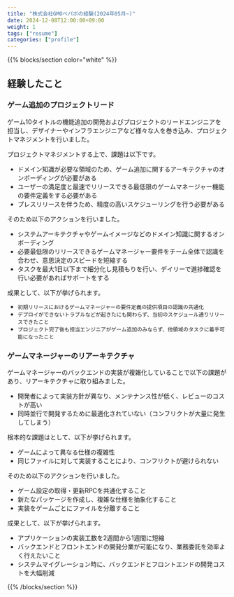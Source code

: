 ```yaml
---
title: "株式会社GMOペパボの経験(2024年05月~)"
date: 2024-12-08T12:00:00+09:00
weight: 1
tags: ["resume"]
categories: ["profile"]
---
```


{{% blocks/section color="white" %}}

## 経験したこと

### ゲーム追加のプロジェクトリード

ゲーム10タイトルの機能追加の開発およびプロジェクトのリードエンジニアを担当し、デザイナーやインフラエンジニアなど様々な人を巻き込み、プロジェクトマネジメントを行いました。

プロジェクトマネジメントする上で、課題は以下です。

- ドメイン知識が必要な領域のため、ゲーム追加に関するアーキテクチャのオンボーディングが必要がある
- ユーザーの満足度と最速でリリースできる最低限のゲームマネージャー機能の要件定義をする必要がある
- プレスリリースを伴うため、精度の高いスケジューリングを行う必要がある

そのため以下のアクションを行いました。

- システムアーキテクチャやゲームイメージなどのドメイン知識に関するオンボーディング
- 必要最低限のリリースできるゲームマネージャー要件をチーム全体で認識を合わせ、意思決定のスピードを短縮する
- タスクを最大1日以下まで細分化し見積もりを行い、デイリーで進捗確認を行い必要があればサポートをする

成果として、以下が挙げられます。

- `初期リリースにおけるゲームマネージャーの要件定義の提供項目の認識の共通化`
- `デプロイができないトラブルなどが起きたにも関わらず、当初のスケジュール通りリリースできたこと`
- `プロジェクト完了後も担当エンジニアがゲーム追加のみならず、他領域のタスクに着手可能になったこと`

### ゲームマネージャーのリアーキテクチャ

ゲームマネージャーのバックエンドの実装が複雑化していることで以下の課題があり、リアーキテクチャに取り組みました。

- 開発者によって実装方針が異なり、メンテナンス性が低く、レビューのコストが高い
- 同時並行で開発するために最適化されていない（コンフリクトが大量に発生してしまう）

根本的な課題はとして、以下が挙げられます。

- ゲームによって異なる仕様の複雑性
- 同じファイルに対して実装することにより、コンフリクトが避けられない

そのため以下のアクションを行いました。

- ゲーム設定の取得・更新RPCを共通化すること
- 新たなパッケージを作成し、複雑な仕様を抽象化すること
- 実装をゲームごとにファイルを分離すること

成果として、以下が挙げられます。

- アプリケーションの実装工数を2週間から1週間に短縮
- バックエンドとフロントエンドの開発分業が可能になり、業務委託を効率よく行えたいこと
- システムマイグレーション時に、バックエンドとフロントエンドの開発コストを大幅削減

{{% /blocks/section %}}
